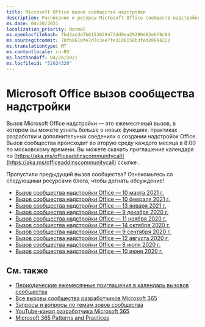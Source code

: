 ```yaml
---
title: Microsoft Office вызов сообщества надстройки
description: Расписание и ресурсы Microsoft Office сообществ надстройки
ms.date: 04/20/2021
localization_priority: Normal
ms.openlocfilehash: fbd2acdd7b6153829473dd0ea29290d02e6f8c84
ms.sourcegitcommit: 78fb861afe7d7c3ee7fe3186150b3fed20994222
ms.translationtype: MT
ms.contentlocale: ru-RU
ms.lasthandoff: 04/26/2021
ms.locfileid: "52024320"
---
```

# <a name="microsoft-office-add-ins-community-call"></a>Microsoft Office вызов сообщества надстройки

Вызов Microsoft Office надстройки — это ежемесячный вызов, в котором вы можете узнать больше о новых функциях, практиках разработки и дополнительных сведениях о создании надстройок Office. Вызов сообщества происходит во вторую среду каждого месяца в 8:00 по московскому времени. Вы можете скачать приглашение календаря по [https://aka.ms/officeaddinscommunitycall](https://aka.ms/officeaddinscommunitycall) ссылке .

Пропустили предыдущий вызов сообщества? Ознакомьтесь со следующими ресурсами блога, чтобы догнать обсуждение!

- [Вызов сообщества надстройки Office — 10 марта 2021 г.](https://techcommunity.microsoft.com/t5/microsoft-365-pnp-blog/office-add-ins-community-call-march-10-2021/ba-p/2205369)
- [Вызов сообщества надстройки Office — 10 февраля 2021 г.](https://developer.microsoft.com/en-us/office/blogs/office-add-ins-community-call-february-10-2021/)
- [Вызов сообщества надстройки Office — 13 января 2021 г.](https://developer.microsoft.com/en-us/office/blogs/office-add-ins-community-call-january-13-2021%e2%80%af/)
- [Вызов сообщества надстройки Office — 9 декабря 2020 г.](https://developer.microsoft.com/en-us/microsoft-365/blogs/office-add-ins-community-call-december-9-2020/)
- [Вызов сообщества надстройки Office — 11 ноября 2020 г.](https://developer.microsoft.com/office/blogs/office-add-ins-community-call-november-11-2020/)
- [Вызов сообщества надстройки Office — 14 октября 2020 г.](https://developer.microsoft.com/office/blogs/office-add-ins-community-call-october-14-2020%E2%80%AF/)
- [Вызов сообщества надстройки Office — 9 сентября 2020 г.](https://developer.microsoft.com/office/blogs/office-add-ins-community-call-september-9-2020/)
- [Вызов сообщества надстройки Office — 12 августа 2020 г.](https://developer.microsoft.com/office/blogs/office-add-ins-community-call-august-12-2020%E2%80%AF/)
- [Вызов сообщества надстройки Office — 8 июля 2020 г.](https://developer.microsoft.com/office/blogs/office-add-ins-community-call-july-8-2020/)
- [Вызов сообщества надстройки Office — 10 июня 2020 г.](https://developer.microsoft.com/office/blogs/office-add-ins-community-call-june-10-2020/)

## <a name="see-also"></a>См. также

- [Периодические ежемесячные приглашения в календарь вызовов сообщества](https://aka.ms/officeaddinscommunitycall)
- [Все вызовы сообщества разработчиков Microsoft 365](https://aka.ms/M365DevCalls)
- [Запросы и вопросы по темам зовов сообщества](https://aka.ms/officeaddinsform)
- [YouTube-канал разработчика Microsoft 365](https://aka.ms/OfficeDevYouTube)
- [Microsoft 365 Patterns and Practices](https://aka.ms/M365PnP)
